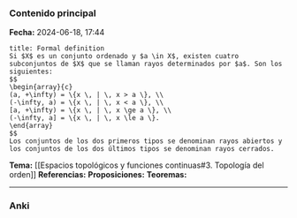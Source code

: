### Contenido principal

**Fecha:** 2024-06-18, 17:44

```ad-formal
title: Formal definition
Si $X$ es un conjunto ordenado y $a \in X$, existen cuatro subconjuntos de $X$ que se llaman rayos determinados por $a$. Son los siguientes:
$$
\begin{array}{c}
(a, +\infty) = \{x \, | \, x > a \}, \\
(-\infty, a) = \{x \, | \, x < a \}, \\
[a, +\infty) = \{x \, | \, x \ge a \}, \\
(-\infty, a] = \{x \, | \, x \le a \}.
\end{array}
$$
Los conjuntos de los dos primeros tipos se denominan rayos abiertos y los conjuntos de los dos últimos tipos se denominan rayos cerrados.
```

**Tema:** [[Espacios topológicos y funciones continuas#3. Topología del orden]]
**Referencias:**
**Proposiciones:**
**Teoremas:**

---
### Anki
